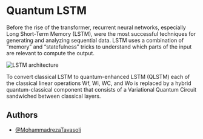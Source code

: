 
# Quantum LSTM


Before the rise of the transformer, recurrent neural networks, especially Long Short-Term Memory (LSTM), were the most successful techniques for generating and analyzing sequential data. LSTM uses a combination of “memory” and “statefulness” tricks to understand which parts of the input are relevant to compute the output.


![LSTM architecture](https://github.com/MohammadrezaTavasoli/Quantum-LSTM/blob/master/figs/Structure-of-the-LSTM-cell-and-equations-that-describe-the-gates-of-an-LSTM-cell.png)

To convert classical LSTM to quantum-enhanced LSTM (QLSTM) each of the classical linear operations Wf, Wi, WC, and Wo is replaced by a hybrid quantum-classical component that consists of a Variational Quantum Circuit sandwiched between classical layers.

## Authors

- [@MohammadrezaTavasoli](https://github.com/MohammadrezaTavasoli)
